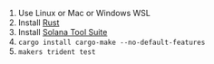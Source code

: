 1. Use Linux or Mac or Windows WSL
1. Install [Rust](https://www.rust-lang.org/tools/install)
1. Install [Solana Tool Suite](https://docs.solana.com/cli/install-solana-cli-tools)
1. `cargo install cargo-make --no-default-features`
1. `makers trident test`
